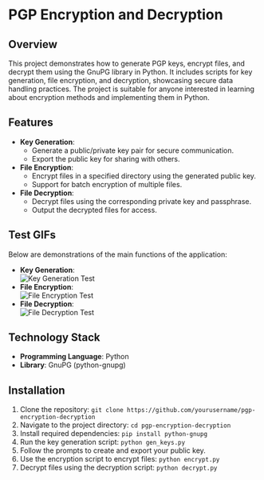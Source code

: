 <h1>PGP Encryption and Decryption</h1>

<h2>Overview</h2>
<p>This project demonstrates how to generate PGP keys, encrypt files, and decrypt them using the GnuPG library in Python. It includes scripts for key generation, file encryption, and decryption, showcasing secure data handling practices. The project is suitable for anyone interested in learning about encryption methods and implementing them in Python.</p>

<h2>Features</h2>
<ul>
  <li><strong>Key Generation</strong>:  
    <ul>
      <li>Generate a public/private key pair for secure communication.</li>
      <li>Export the public key for sharing with others.</li>
    </ul>
  </li>

  <li><strong>File Encryption</strong>:
    <ul>
      <li>Encrypt files in a specified directory using the generated public key.</li>
      <li>Support for batch encryption of multiple files.</li>
    </ul>
  </li>

  <li><strong>File Decryption</strong>:
    <ul>
      <li>Decrypt files using the corresponding private key and passphrase.</li>
      <li>Output the decrypted files for access.</li>
    </ul>
  </li>
</ul>

<h2>Test GIFs</h2>
<p>Below are demonstrations of the main functions of the application:</p>

<ul>
  <li><strong>Key Generation</strong>:
    <br><img src="link_to_your_key_generation_gif" alt="Key Generation Test">
  </li>

  <li><strong>File Encryption</strong>:
    <br><img src="link_to_your_file_encryption_gif" alt="File Encryption Test">
  </li>

  <li><strong>File Decryption</strong>:
    <br><img src="link_to_your_file_decryption_gif" alt="File Decryption Test">
  </li>
</ul>

<h2>Technology Stack</h2>
<ul>
  <li><strong>Programming Language</strong>: Python</li>
  <li><strong>Library</strong>: GnuPG (python-gnupg)</li>
</ul>

<h2>Installation</h2>
<ol>
  <li>Clone the repository: <code>git clone https://github.com/yourusername/pgp-encryption-decryption</code></li>
  <li>Navigate to the project directory: <code>cd pgp-encryption-decryption</code></li>
  <li>Install required dependencies: <code>pip install python-gnupg</code></li>
  <li>Run the key generation script: <code>python gen_keys.py</code></li>
  <li>Follow the prompts to create and export your public key.</li>
  <li>Use the encryption script to encrypt files: <code>python encrypt.py</code></li>
  <li>Decrypt files using the decryption script: <code>python decrypt.py</code></li></li>
</ol>
